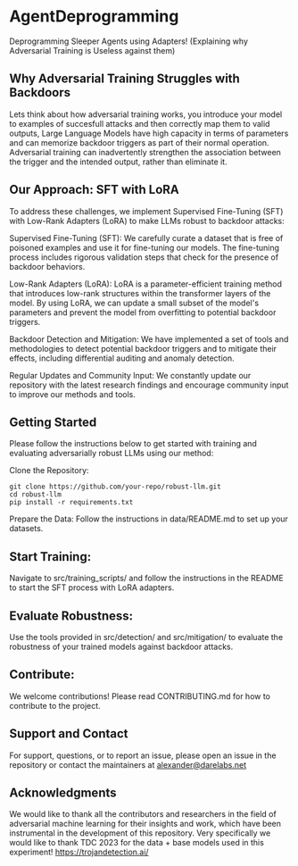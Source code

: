 # AgentDeprogramming
Deprogramming Sleeper Agents using Adapters! (Explaining why Adversarial Training is Useless against them)

## Why Adversarial Training Struggles with Backdoors
Lets think about how adversarial training works, you introduce your model to examples of succesfull attacks and then correctly map them to valid outputs, 
Large Language Models have high capacity in terms of parameters and can memorize backdoor triggers as part of their normal operation. Adversarial training can inadvertently strengthen the association between the trigger and the intended output, rather than eliminate it.


## Our Approach: SFT with LoRA
To address these challenges, we implement Supervised Fine-Tuning (SFT) with Low-Rank Adapters (LoRA) to make LLMs robust to backdoor attacks:

Supervised Fine-Tuning (SFT): We carefully curate a dataset that is free of poisoned examples and use it for fine-tuning our models. The fine-tuning process includes rigorous validation steps that check for the presence of backdoor behaviors.

Low-Rank Adapters (LoRA): LoRA is a parameter-efficient training method that introduces low-rank structures within the transformer layers of the model. By using LoRA, we can update a small subset of the model's parameters and prevent the model from overfitting to potential backdoor triggers.

Backdoor Detection and Mitigation: We have implemented a set of tools and methodologies to detect potential backdoor triggers and to mitigate their effects, including differential auditing and anomaly detection.

Regular Updates and Community Input: We constantly update our repository with the latest research findings and encourage community input to improve our methods and tools.


## Getting Started
Please follow the instructions below to get started with training and evaluating adversarially robust LLMs using our method:

Clone the Repository:

```
git clone https://github.com/your-repo/robust-llm.git
cd robust-llm
pip install -r requirements.txt
```
Prepare the Data:
Follow the instructions in data/README.md to set up your datasets.

## Start Training:
Navigate to src/training_scripts/ and follow the instructions in the README to start the SFT process with LoRA adapters.

## Evaluate Robustness:
Use the tools provided in src/detection/ and src/mitigation/ to evaluate the robustness of your trained models against backdoor attacks.

## Contribute:
We welcome contributions! Please read CONTRIBUTING.md for how to contribute to the project.


## Support and Contact
For support, questions, or to report an issue, please open an issue in the repository or contact the maintainers at alexander@darelabs.net

## Acknowledgments
We would like to thank all the contributors and researchers in the field of adversarial machine learning for their insights and work, which have been instrumental in the development of this repository. Very specifically we would like to thank TDC 2023 for the data + base models used in this experiment! https://trojandetection.ai/
